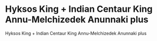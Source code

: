 # Hyksos King + Indian Centaur King Annu-Melchizedek Anunnaki plus

Hyksos King + Indian Centaur King Annu-Melchizedek Anunnaki plus